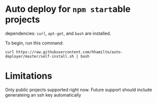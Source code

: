 # Auto deploy for `npm start`able projects

dependencies: `curl`, `apt-get`, and `bash` are installed.

To begin, run this command:

    curl https://raw.githubusercontent.com/hhamilto/auto-deployer/master/self-install.sh | bash


# Limitations
Only public projects supported right now. Future support should include generateing an ssh key automatically